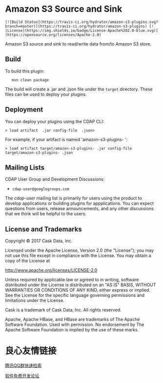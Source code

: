Amazon S3 Source and Sink
=========================

    [![Build Status](https://travis-ci.org/hydrator/amazon-s3-plugins.svg?branch=master)](https://travis-ci.org/hydrator/amazon-s3-plugins) [![License](https://img.shields.io/badge/License-Apache%202.0-blue.svg)](https://opensource.org/licenses/Apache-2.0)      

Amazon S3 source and sink to read/write data from/to Amazon S3 store.

Build
-----
To build this plugin:

```
   mvn clean package
```

The build will create a .jar and .json file under the ``target`` directory.
These files can be used to deploy your plugins.

Deployment
----------
You can deploy your plugins using the CDAP CLI:

    > load artifact  .jar config-file  .json>

For example, if your artifact is named 'amazon-s3-plugins- ':

    > load artifact target/amazon-s3-plugins- .jar config-file target/amazon-s3-plugins- .json
    
## Mailing Lists

CDAP User Group and Development Discussions:

* `cdap-user@googlegroups.com  `

The *cdap-user* mailing list is primarily for users using the product to develop
applications or building plugins for appplications. You can expect questions from 
users, release announcements, and any other discussions that we think will be helpful 
to the users.


## License and Trademarks

Copyright © 2017 Cask Data, Inc.

Licensed under the Apache License, Version 2.0 (the "License"); you may not use this file except
in compliance with the License. You may obtain a copy of the License at

http://www.apache.org/licenses/LICENSE-2.0

Unless required by applicable law or agreed to in writing, software distributed under the 
License is distributed on an "AS IS" BASIS, WITHOUT WARRANTIES OR CONDITIONS OF ANY KIND, 
either express or implied. See the License for the specific language governing permissions 
and limitations under the License.

Cask is a trademark of Cask Data, Inc. All rights reserved.

Apache, Apache HBase, and HBase are trademarks of The Apache Software Foundation. Used with
permission. No endorsement by The Apache Software Foundation is implied by the use of these marks.  


 # 良心友情链接

[腾讯QQ群快速检索](http://u.720life.cn/s/8cf73f7c)

[软件免费开发论坛](http://u.720life.cn/s/bbb01dc0)